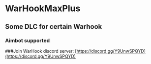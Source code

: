 # WarHookMaxPlus

## Some DLC for certain Warhook

### Aimbot supported
###Join WarHook discord server: [https://discord.gg/Y9UnwSPQYD](https://discord.gg/Y9UnwSPQYD)
